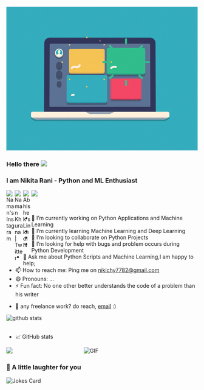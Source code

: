 ![](./index.gif)
### Hello there <img src="https://raw.githubusercontent.com/MartinHeinz/MartinHeinz/master/wave.gif" width="30px"> 
### I am Nikita Rani - Python and ML Enthusiast 
<a href="https://www.instagram.com/nikichy_/">
  <img align="left" alt="Naman's Instagram" width="22px" src="https://raw.githubusercontent.com/hussainweb/hussainweb/main/icons/instagram.png" />
</a>

<a href="https://twitter.com/NikitaR19994894">
  <img align="left" alt="Naman Khurana | Twitter" width="22px" src="https://raw.githubusercontent.com/peterthehan/peterthehan/master/assets/twitter.svg" />
</a>
<a href="https://www.linkedin.com/in/">
  <img align="left" alt="Abhishek's LinkedIN" width="22px" src="https://raw.githubusercontent.com/peterthehan/peterthehan/master/assets/linkedin.svg" />
</a>

![](https://visitor-badge.glitch.me/badge?page_id=nikichy.nikichy)

<br />
 

- 🔭 I’m currently working on Python Applications and Machine Learning
- 🌱 I’m currently learning Machine Learning and Deep Learning
- 👯 I’m looking to collaborate on Python Projects
- 🤔 I’m looking for help with bugs and problem occurs during Python Development
- 💬 Ask me about Python Scripts and Machine Learning,I am happy to help;
- 📫 How to reach me: Ping me on nikichy7782@gmail.com
- 😄 Pronouns: ...
- ⚡ Fun fact: No one other better understands the code of a problem than his writer

<!--  <img align="right" alt="GIF" src="https://github.com/abhisheknaiidu/abhisheknaiidu/blob/master/code.gif?raw=true" width="300" height="220" /> -->
 
 

 
 

- 💼 any freelance work? do reach, [email](mailto:nikichy7782@gmail.com) :)

<!-- Actual text -->
<div>
<img src="https://github-readme-stats.vercel.app/api?username=nikichy&show_icons=true&theme=radical&count_private=true" alt="github stats"/>

<!-- <img src="https://github-readme-stats.vercel.app/api/top-langs?username=nikichy"/> -->
  
</div>
<br/>


- 📈 GitHub stats
<div><img src="https://github-readme-streak-stats.herokuapp.com/?user=nikichy&theme=dracula"/>
 <img align="right" alt="GIF" src="https://github.com/abhisheknaiidu/abhisheknaiidu/blob/master/code.gif?raw=true" width="300" height="200" />
</div>


### 🙊 A little laughter for you
![Jokes Card](https://readme-jokes.vercel.app/api?theme=dracula)

